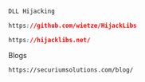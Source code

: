 ```css

DLL Hijacking

https://github.com/wietze/HijackLibs

https://hijacklibs.net/
```
Blogs
```
https://securiumsolutions.com/blog/
```
